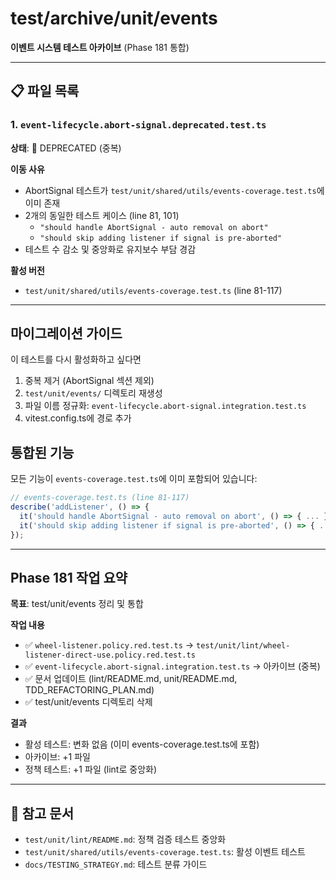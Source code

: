 # test/archive/unit/events

**이벤트 시스템 테스트 아카이브** (Phase 181 통합)

---

## 📋 파일 목록

### 1. `event-lifecycle.abort-signal.deprecated.test.ts`

**상태**: 🔴 DEPRECATED (중복)

**이동 사유**

- AbortSignal 테스트가 `test/unit/shared/utils/events-coverage.test.ts`에 이미
  존재
- 2개의 동일한 테스트 케이스 (line 81, 101)
  - `"should handle AbortSignal - auto removal on abort"`
  - `"should skip adding listener if signal is pre-aborted"`
- 테스트 수 감소 및 중앙화로 유지보수 부담 경감

**활성 버전**

- `test/unit/shared/utils/events-coverage.test.ts` (line 81-117)

---

## 마이그레이션 가이드

이 테스트를 다시 활성화하고 싶다면

1. 중복 제거 (AbortSignal 섹션 제외)
2. `test/unit/events/` 디렉토리 재생성
3. 파일 이름 정규화: `event-lifecycle.abort-signal.integration.test.ts`
4. vitest.config.ts에 경로 추가

## 통합된 기능

모든 기능이 `events-coverage.test.ts`에 이미 포함되어 있습니다:

```typescript
// events-coverage.test.ts (line 81-117)
describe('addListener', () => {
  it('should handle AbortSignal - auto removal on abort', () => { ... });
  it('should skip adding listener if signal is pre-aborted', () => { ... });
});
```

---

## Phase 181 작업 요약

**목표**: test/unit/events 정리 및 통합

**작업 내용**

- ✅ `wheel-listener.policy.red.test.ts` →
  `test/unit/lint/wheel-listener-direct-use.policy.red.test.ts`
- ✅ `event-lifecycle.abort-signal.integration.test.ts` → 아카이브 (중복)
- ✅ 문서 업데이트 (lint/README.md, unit/README.md, TDD_REFACTORING_PLAN.md)
- ✅ test/unit/events 디렉토리 삭제

**결과**

- 활성 테스트: 변화 없음 (이미 events-coverage.test.ts에 포함)
- 아카이브: +1 파일
- 정책 테스트: +1 파일 (lint로 중앙화)

---

## 📝 참고 문서

- `test/unit/lint/README.md`: 정책 검증 테스트 중앙화
- `test/unit/shared/utils/events-coverage.test.ts`: 활성 이벤트 테스트
- `docs/TESTING_STRATEGY.md`: 테스트 분류 가이드
